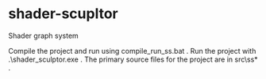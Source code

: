 # shader-scupltor
Shader graph system

Compile the project and run using compile_run_ss.bat .
Run the project with .\shader_sculptor.exe .
The primary source files for the project are in src\ss\* .
